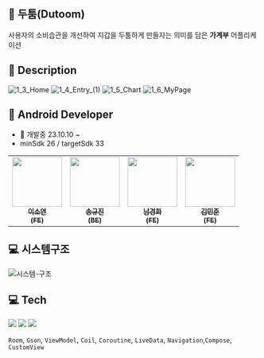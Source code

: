 ## 🧮 두툼(Dutoom)
사용자의 소비습관을 개선하여 지갑을 두툼하게 만들자는 의미를 담은 **가계부** 어플리케이션

## 📑 Description
![1_3_Home](https://github.com/NBcamp-Android-Final-Project/Nbcamp_final_account_book/assets/124041716/00714255-57d1-4dc9-ab1f-ea29851bb6ff)
![1_4_Entry_(1)](https://github.com/NBcamp-Android-Final-Project/Nbcamp_final_account_book/assets/124041716/d377b0c6-46de-4326-ac60-cd739d1fc869)
![1_5_Chart](https://github.com/NBcamp-Android-Final-Project/Nbcamp_final_account_book/assets/124041716/c43acd01-56c8-44cb-94e1-d5cd06d30959)
![1_6_MyPage](https://github.com/NBcamp-Android-Final-Project/Nbcamp_final_account_book/assets/124041716/bc227927-ed4e-4a09-ba6b-7c0c531a9a20)



## 📱 Android Developer 
- 📅 개발중 23.10.10 ~
- minSdk 26 / targetSdk 33


<table>
  <tbody>
    <tr>
      <td align="center">
        <a href="https://github.com/ars-yeon">
            <img src="https://avatars.githubusercontent.com/u/68272722?v=4" width="100px;"><br /><sub>
            <b>이소연<br>(FE)</b><br />
        </a>
      </td>
      <td align="center">
        <a href="https://github.com/S4U2M">
            <img src="https://avatars.githubusercontent.com/u/66235655?v=4" width="100px;"><br /><sub>
            <b>송규진<br>(BE)</b></sub>
        </a>
      </td>
      <td align="center">
        <a href="https://github.com/KyungHwa0">
            <img src="https://avatars.githubusercontent.com/u/124041716?v=4" width="100px;"><br /><sub>
            <b>남경화<br>(FE)</b><br />
        </a>
      </td>
      <td align="center">
        <a href="https://github.com/thundevistan">
            <img src="https://avatars.githubusercontent.com/u/139092551?v=4" width="100px;"><br /><sub>
            <b>김민준<br>(FE)</b><br />
        </a>
      </td>         
     <tr/>
  </tbody>
</table>

## 💻 시스템구조
![시스템-구조](https://github.com/NBcamp-Android-Final-Project/Nbcamp_final_account_book/assets/124041716/cbe31b77-d2df-43b0-b874-a96f21229932)


## 💻 Tech
<img src="https://img.shields.io/badge/Kotlin-7F52FF?style=flat&logo=kotlin&logoColor=white"> <img src="https://img.shields.io/badge/Android-3DDC84?style=flat&logo=android&logoColor=white">
<img src="https://img.shields.io/badge/firebase-FFCA28?style=flat&logo=firebase&logoColor=white"><br>

`Room`, `Gson`, `ViewModel`, `Coil`, `Coroutine`, `LiveData`, `Navigation`,`Compose`, `CustomView`




